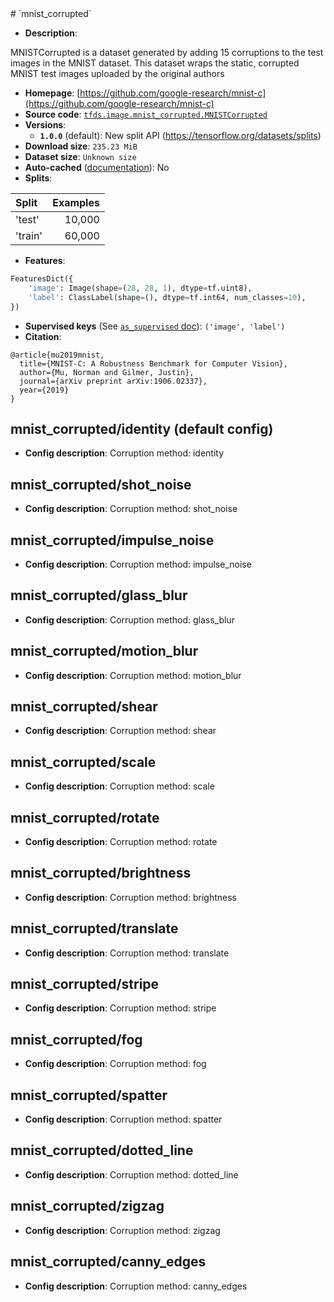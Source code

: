 <div itemscope itemtype="http://schema.org/Dataset">
  <div itemscope itemprop="includedInDataCatalog" itemtype="http://schema.org/DataCatalog">
    <meta itemprop="name" content="TensorFlow Datasets" />
  </div>
  <meta itemprop="name" content="mnist_corrupted" />
  <meta itemprop="description" content="MNISTCorrupted is a dataset generated by adding 15 corruptions to the test&#10;images in the MNIST dataset. This dataset wraps the static, corrupted MNIST&#10;test images uploaded by the original authors&#10;&#10;&#10;To use this dataset:&#10;&#10;```python&#10;import tensorflow_datasets as tfds&#10;&#10;ds = tfds.load(&#x27;mnist_corrupted&#x27;, split=&#x27;train&#x27;)&#10;for ex in ds.take(4):&#10;  print(ex)&#10;```&#10;&#10;See [the guide](https://www.tensorflow.org/datasets/overview) for more&#10;informations on [tensorflow_datasets](https://www.tensorflow.org/datasets).&#10;&#10;" />
  <meta itemprop="url" content="https://www.tensorflow.org/datasets/catalog/mnist_corrupted" />
  <meta itemprop="sameAs" content="https://github.com/google-research/mnist-c" />
  <meta itemprop="citation" content="&#10;@article{mu2019mnist,&#10;  title={MNIST-C: A Robustness Benchmark for Computer Vision},&#10;  author={Mu, Norman and Gilmer, Justin},&#10;  journal={arXiv preprint arXiv:1906.02337},&#10;  year={2019}&#10;}&#10;" />
</div>
# `mnist_corrupted`

*   **Description**:

MNISTCorrupted is a dataset generated by adding 15 corruptions to the test
images in the MNIST dataset. This dataset wraps the static, corrupted MNIST test
images uploaded by the original authors

*   **Homepage**:
    [https://github.com/google-research/mnist-c](https://github.com/google-research/mnist-c)
*   **Source code**:
    [`tfds.image.mnist_corrupted.MNISTCorrupted`](https://github.com/tensorflow/datasets/tree/master/tensorflow_datasets/image/mnist_corrupted.py)
*   **Versions**:
    *   **`1.0.0`** (default): New split API
        (https://tensorflow.org/datasets/splits)
*   **Download size**: `235.23 MiB`
*   **Dataset size**: `Unknown size`
*   **Auto-cached**
    ([documentation](https://www.tensorflow.org/datasets/performances#auto-caching)):
    No
*   **Splits**:

Split   | Examples
:------ | -------:
'test'  | 10,000
'train' | 60,000

*   **Features**:

```python
FeaturesDict({
    'image': Image(shape=(28, 28, 1), dtype=tf.uint8),
    'label': ClassLabel(shape=(), dtype=tf.int64, num_classes=10),
})
```

*   **Supervised keys** (See
    [`as_supervised` doc](https://www.tensorflow.org/datasets/api_docs/python/tfds/load#args)):
    `('image', 'label')`
*   **Citation**:

```
@article{mu2019mnist,
  title={MNIST-C: A Robustness Benchmark for Computer Vision},
  author={Mu, Norman and Gilmer, Justin},
  journal={arXiv preprint arXiv:1906.02337},
  year={2019}
}
```

## mnist_corrupted/identity (default config)

*   **Config description**: Corruption method: identity

## mnist_corrupted/shot_noise

*   **Config description**: Corruption method: shot_noise

## mnist_corrupted/impulse_noise

*   **Config description**: Corruption method: impulse_noise

## mnist_corrupted/glass_blur

*   **Config description**: Corruption method: glass_blur

## mnist_corrupted/motion_blur

*   **Config description**: Corruption method: motion_blur

## mnist_corrupted/shear

*   **Config description**: Corruption method: shear

## mnist_corrupted/scale

*   **Config description**: Corruption method: scale

## mnist_corrupted/rotate

*   **Config description**: Corruption method: rotate

## mnist_corrupted/brightness

*   **Config description**: Corruption method: brightness

## mnist_corrupted/translate

*   **Config description**: Corruption method: translate

## mnist_corrupted/stripe

*   **Config description**: Corruption method: stripe

## mnist_corrupted/fog

*   **Config description**: Corruption method: fog

## mnist_corrupted/spatter

*   **Config description**: Corruption method: spatter

## mnist_corrupted/dotted_line

*   **Config description**: Corruption method: dotted_line

## mnist_corrupted/zigzag

*   **Config description**: Corruption method: zigzag

## mnist_corrupted/canny_edges

*   **Config description**: Corruption method: canny_edges
